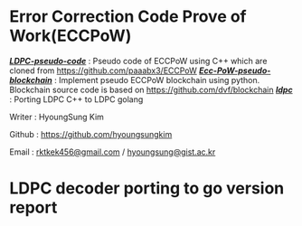 # Error Correction Code Prove of Work(ECCPoW)

[***LDPC-pseudo-code***](https://github.com/HyoungsungKim/ECC-PoW-project/tree/master/Ecc-PoW-pseudo-code) : Pseudo code of ECCPoW using C++ which are cloned from https://github.com/paaabx3/ECCPoW
[***Ecc-PoW-pseudo-blockchain***](https://github.com/HyoungsungKim/ECC-PoW-project/tree/master/LDPC-pseudo-code) : Implement pseudo ECCPoW blockchain using python. Blockchain source code is based on https://github.com/dvf/blockchain
[***ldpc***](https://github.com/HyoungsungKim/ECC-PoW-project/tree/master/ldpc) : Porting LDPC C++ to LDPC golang  

Writer : HyoungSung Kim 

Github : https://github.com/hyoungsungkim

Email : rktkek456@gmail.com / hyoungsung@gist.ac.kr

# LDPC decoder porting to go version report

